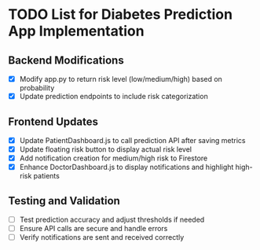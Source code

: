 # TODO List for Diabetes Prediction App Implementation

## Backend Modifications
- [x] Modify app.py to return risk level (low/medium/high) based on probability
- [x] Update prediction endpoints to include risk categorization

## Frontend Updates
- [x] Update PatientDashboard.js to call prediction API after saving metrics
- [x] Update floating risk button to display actual risk level
- [x] Add notification creation for medium/high risk to Firestore
- [x] Enhance DoctorDashboard.js to display notifications and highlight high-risk patients

## Testing and Validation
- [ ] Test prediction accuracy and adjust thresholds if needed
- [ ] Ensure API calls are secure and handle errors
- [ ] Verify notifications are sent and received correctly
